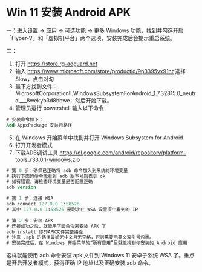 # Win 11 安装 Android APK

一：进入设置 → 应用 → 可选功能 → 更多 Windows 功能，找到并勾选开启「Hyper-V」和「虚拟机平台」两个选项，安装完成后会提示重启系统。

二：
1. 打开 https://store.rg-adguard.net 
2. 输入 https://www.microsoft.com/store/productid/9p3395vx91nr 选择 Slow，点击对勾
3. 最下方找到文件：MicrosoftCorporationII.WindowsSubsystemForAndroid_1.7.32815.0_neutral___8wekyb3d8bbwe，然后开始下载。
4. 管理员运行 powershell 输入以下命令

```ps
# 安装命令如下：
Add-AppxPackage 安装包路径
```

5. 在 Windows 开始菜单中找到并打开 Windows Subsystem for Android
6. 打开开发者模式
7. 下载ADB调试工具 https://dl.google.com/android/repository/platform-tools_r33.0.1-windows.zip

``` ps
# 第 0 步：确保已正确将 adb 命令加入到系统的环境变量
# 执行下面的命令能看到 adb 版本号则表示 ok
# 如有错误，请检查环境变量是否配置正确
adb version

# 第 1 步：连接 WSA
adb connect 127.0.0.1:58526
# 其中 127.0.0.1:58526 是刚才在 WSA 设置项中看到的 IP

# 第 2 步：安装 APK
# 连接成功之后，就能用下面命令来安装 APK 了
adb install 你的APK文件完整路径
# 注意 .apk 的路径最好无中文且无空格，否则需要用英文双引号包裹。
# 安装完成后，在 Windows 开始菜单的“所有应用”里就能找到你安装的 Android 应用
```

这样就能使用 adb 命令安装 apk 文件到 Windows 11 安卓子系统 WSA 了。重点是开启开发者模式，获得正确 IP 地址以及正确安装 adb 命令。